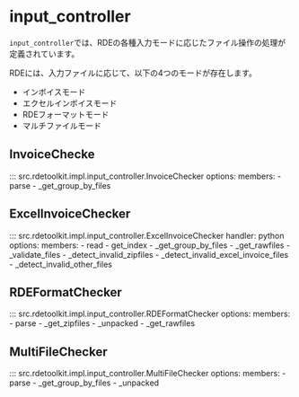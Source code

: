 # input_controller

`input_controller`では、RDEの各種入力モードに応じたファイル操作の処理が定義されています。

RDEには、入力ファイルに応じて、以下の4つのモードが存在します。

- インボイスモード
- エクセルインボイスモード
- RDEフォーマットモード
- マルチファイルモード

## InvoiceChecke

::: src.rdetoolkit.impl.input_controller.InvoiceChecker
    options:
        members:
            - parse
            - _get_group_by_files

## ExcelInvoiceChecker

::: src.rdetoolkit.impl.input_controller.ExcelInvoiceChecker
    handler: python
    options:
        members:
            - read
            - get_index
            - _get_group_by_files
            - _get_rawfiles
            - _validate_files
            - _detect_invalid_zipfiles
            - _detect_invalid_excel_invoice_files
            - _detect_invalid_other_files

## RDEFormatChecker

::: src.rdetoolkit.impl.input_controller.RDEFormatChecker
    options:
        members:
            - parse
            - _get_zipfiles
            - _unpacked
            - _get_rawfiles

## MultiFileChecker

::: src.rdetoolkit.impl.input_controller.MultiFileChecker
    options:
        members:
            - parse
            - _get_group_by_files
            - _unpacked
